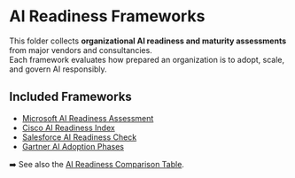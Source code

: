 # AI Readiness Frameworks

This folder collects **organizational AI readiness and maturity assessments** from major vendors and consultancies.  
Each framework evaluates how prepared an organization is to adopt, scale, and govern AI responsibly.

## Included Frameworks
- [Microsoft AI Readiness Assessment](microsoft_ai_readiness.md)
- [Cisco AI Readiness Index](cisco_ai_readiness.md)
- [Salesforce AI Readiness Check](salesforce_ai_readiness.md)
- [Gartner AI Adoption Phases](gartner_ai_adoption_phases.md)

➡️ See also the [AI Readiness Comparison Table](ai_readiness_comparison.md).
